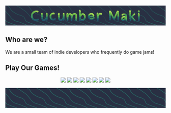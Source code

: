 ![](./media/background-logo.png)

## Who are we?
We are a small team of indie developers who frequently do game jams!

## Play Our Games!

<div align="center">
	<a href="https://jawdandev.itch.io/killing-time"><img src="https://img.itch.zone/aW1nLzE4OTA4ODk3LnBuZw==/180x143%23c/u7fZJS.png"></a>
	<a href="https://jawdandev.itch.io/motomon"><img src="https://img.itch.zone/aW1nLzE4MDg2OTkzLnBuZw==/180x143%23c/2K9R29.png"></a>
	<a href="https://hjmw.itch.io/shader-laser-house-invader"><img src="https://img.itch.zone/aW1nLzE3MTUzOTQ3LnBuZw==/180x143%23c/gfHjpd.png"></a>
	<a href="https://jawdandev.itch.io/dragon-roii"><img src="https://img.itch.zone/aW1nLzE2NzkxODk0LnBuZw==/180x143%23c/9wNbeT.png"></a>
	<a href="https://jawdandev.itch.io/unpetrify"><img src="https://img.itch.zone/aW1nLzE1NzgyMDU3LnBuZw==/180x143%23c/%2BXQw2H.png"></a>
	<a href="https://jawdandev.itch.io/fsh"><img src="https://img.itch.zone/aW1nLzE1NzIzMjMzLnBuZw==/180x143%23c/mSduKa.png"></a>
	<a href="https://jawdandev.itch.io/jesters-wing"><img src="https://img.itch.zone/aW1nLzE0ODAwNzg1LnBuZw==/180x143%23c/o8uHQv.png"></a>
	<a href="https://jawdandev.itch.io/sushi-roii"><img src="https://img.itch.zone/aW1nLzEyNTE2MTkxLnBuZw==/180x143%23c/1WBkil.png"></a>
</div>

![](./media/background-banner.png)
